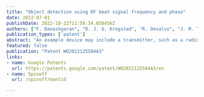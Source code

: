 ```yaml
---
title: "Object detection using RF beat signal frequency and phase"
date: 2022-07-01
publishDate: 2022-10-22T11:58:34.658456Z
authors: ["F. Daneshgaran", "D. J. G. Krogstad", "R. Desalvo", "J. M. Tien", "O. M. I. Perez", "P. Mattera", "R. Parente", "V. Galdi"]
publication_types: ['patent']
abstract: "An example device may include a transmitter, such as a radio-frequency (RF) transmitter, a receiver and a controller. The receiver may include a mixer that generates a beat signal from a received signal and a local oscillator signal. A transmitted signal may include a linear frequency ramp and may be incident on an object, inducing the received signal. The device may include a controller configured to detect a frequency and phase of the beat signal. The device may determine an absolute distance to the object using the beat frequency and a distance component using the beat signal phase. The distance component may be used to increase the precision of an object distance measurement relative to the absolute distance alone. The distance component may be used to detect relatively small movements of the object, such as micron-scale movements. Various other methods, systems and computer-readable media are also disclosed."
featured: false
publication: "Patent WO2022125584A3"
links:
- name: Google Patents
  url: https://patents.google.com/patent/WO2022125584A3/en
- name: Spinoff
  url: /spinoff/mantid

---
```

